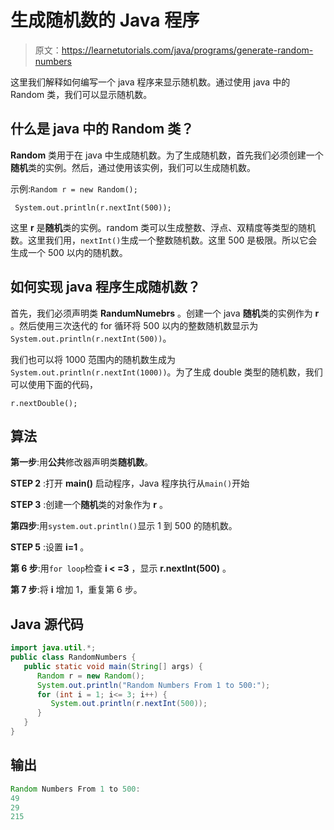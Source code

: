 # 生成随机数的 Java 程序

> 原文：<https://learnetutorials.com/java/programs/generate-random-numbers>

这里我们解释如何编写一个 java 程序来显示随机数。通过使用 java 中的 Random 类，我们可以显示随机数。

## 什么是 java 中的 Random 类？

**Random** 类用于在 java 中生成随机数。为了生成随机数，首先我们必须创建一个**随机**类的实例。然后，通过使用该实例，我们可以生成随机数。

示例:`Random r = new Random();`

` System.out.println(r.nextInt(500));`

这里 **r** 是**随机**类的实例。random 类可以生成整数、浮点、双精度等类型的随机数。这里我们用，`nextInt()`生成一个整数随机数。这里 500 是极限。所以它会生成一个 500 以内的随机数。

## 如何实现 java 程序生成随机数？

首先，我们必须声明类 **RandumNumebrs** 。创建一个 java **随机**类的实例作为 **r** 。然后使用三次迭代的 for 循环将 500 以内的整数随机数显示为`System.out.println(r.nextInt(500))`。

我们也可以将 1000 范围内的随机数生成为`System.out.println(r.nextInt(1000))`。为了生成 double 类型的随机数，我们可以使用下面的代码，

`r.nextDouble();`

## 算法

**第一步**:用**公共**修改器声明类**随机数**。

**STEP 2** :打开 **main()** 启动程序，Java 程序执行从`main()`开始

**STEP 3** :创建一个**随机**类的对象作为 **r** 。

**第四步**:用`system.out.println()`显示 1 到 500 的随机数。

**STEP 5** :设置 **i=1** 。

**第 6 步**:用`for loop`检查 **i < =3** ，显示 **r.nextInt(500)** 。

**第 7 步**:将 **i** 增加 1，重复第 6 步。

## Java 源代码

```java
import java.util.*;
public class RandomNumbers {
   public static void main(String[] args) {    
      Random r = new Random();    
      System.out.println("Random Numbers From 1 to 500:");
      for (int i = 1; i<= 3; i++) {
         System.out.println(r.nextInt(500));
      }
   }
}

```

## 输出

```java
Random Numbers From 1 to 500:
49
29
215
```